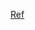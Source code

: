 [Ref](https://waelyasmina.medium.com/a-guide-into-using-handlebars-with-your-express-js-application-22b944443b65)
